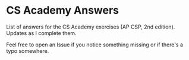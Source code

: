 # CS Academy Answers
List of answers for the CS Academy exercises (AP CSP, 2nd edition). Updates as I complete them.

Feel free to open an Issue if you notice something missing or if there's a typo somewhere.
